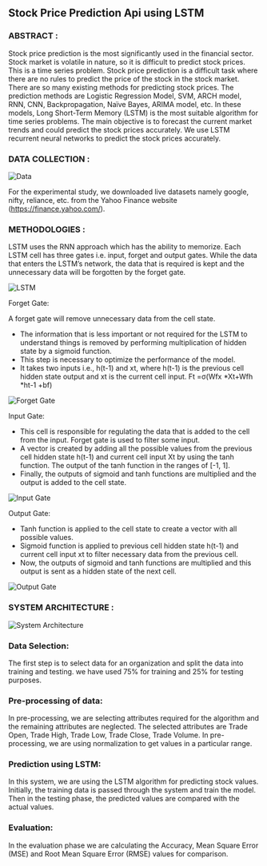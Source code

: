 
## Stock Price Prediction Api using LSTM

### ABSTRACT :
Stock price prediction is the most significantly used in the financial sector. Stock market is volatile in nature, so it is difficult to predict stock prices. This is a time series problem. Stock price prediction is a difficult task where there are no rules to predict the price of the stock in the stock market. There are so many existing methods for predicting stock prices. The prediction methods are Logistic Regression Model, SVM, ARCH model, RNN, CNN, Backpropagation, Naïve Bayes, ARIMA model, etc. In these models, Long Short-Term Memory (LSTM) is the most suitable algorithm for time series problems. The main objective is to forecast the current market trends and could predict the stock prices accurately. We use LSTM recurrent neural networks to predict the stock prices accurately. 


###  DATA COLLECTION : 



![Data](https://cdn.sanity.io/images/l2tpt56d/production/890a48ede0462bb1e278723bf12977201914cd50-1824x542.png)

For the experimental study, we downloaded live datasets namely google, nifty, reliance, etc. from the Yahoo Finance website (https://finance.yahoo.com/).



### METHODOLOGIES : 
LSTM uses the RNN approach which has the ability to memorize. Each LSTM cell has three gates i.e. input, forget and output gates. While the data that enters the LSTM’s network, the data that is required is kept and the unnecessary data will be forgotten by the forget gate.

![LSTM](https://cdn.sanity.io/images/l2tpt56d/production/1d93ac59a3daab25a14549e6b4b86cec0ac49739-1236x680.png)


Forget Gate:

A forget gate will remove unnecessary data from the cell state.
- The information that is less important or not required for the LSTM to understand things is removed by performing multiplication of hidden state by a sigmoid function.
- This step is necessary to optimize the performance of the model.
- It takes two inputs i.e., h(t-1) and xt, where h(t-1) is the previous cell hidden state
output and xt is the current cell input.
Ft =σ(Wfx *Xt+Wfh *ht-1 +bf)

![Forget Gate](https://cdn.sanity.io/images/l2tpt56d/production/fab06435ef98f93f6c71c5df5e10cfdf7c46c0fc-1216x124.png)


Input Gate:
- This cell is responsible for regulating the data that is added to the cell from the input. Forget gate is used to filter some input.
- A vector is created by adding all the possible values from the previous cell hidden state h(t-1) and current cell input Xt by using the tanh function. The output of the tanh function in the ranges of [-1, 1].
- Finally, the outputs of sigmoid and tanh functions are multiplied and the output is added to the cell state.

![Input Gate](https://cdn.sanity.io/images/l2tpt56d/production/6a4c8fe150f30a482efc0745c3ba76edcd39f6cb-1230x118.png)

Output Gate:
 - Tanh function is applied to the cell state to create a vector with all possible values.
 - Sigmoid function is applied to previous cell hidden state h(t-1) and current cell input xt to filter necessary data from the previous cell.
 - Now, the outputs of sigmoid and tanh functions are multiplied and this output is sent as a hidden state of the next cell.

![Output Gate](https://cdn.sanity.io/images/l2tpt56d/production/4b46ef5bac6c1a989a4781108af8c8b5d993b3d7-862x120.png
)

### SYSTEM ARCHITECTURE : 

![System Architecture](https://cdn.sanity.io/images/l2tpt56d/production/36b95a3689d6e5f228ddff87bfe9f2640dc8fe6e-1496x598.png)

### Data Selection: 
The first step is to select data for an organization and split the data into training and testing. we have used 75% for training and 25% for testing purposes.
### Pre-processing of data: 
In pre-processing, we are selecting attributes required for the algorithm and the remaining attributes are neglected. The selected attributes are Trade Open, Trade High, Trade Low, Trade Close, Trade Volume. In pre-processing, we are using normalization to get values in a particular range.
### Prediction using LSTM: 
In this system, we are using the LSTM algorithm for predicting stock values. Initially, the training data is passed through the system and train the model. Then in the testing phase, the predicted values are compared with the actual values.
### Evaluation: 
In the evaluation phase we are calculating the Accuracy, Mean Square Error (MSE) and Root Mean Square Error (RMSE) values for comparison.